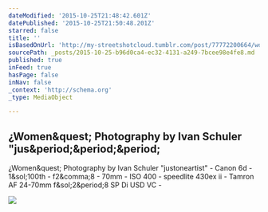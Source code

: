 ```yaml
---
dateModified: '2015-10-25T21:48:42.601Z'
datePublished: '2015-10-25T21:50:48.201Z'
starred: false
title: ''
isBasedOnUrl: 'http://my-streetshotcloud.tumblr.com/post/77772200664/women-photography-by-ivan-schuler'
sourcePath: _posts/2015-10-25-b96d0ca4-ec32-4131-a249-7bcee98e4fe8.md
published: true
inFeed: true
hasPage: false
inNav: false
_context: 'http://schema.org'
_type: MediaObject

---
```

<article style=""><h1>¿Women&amp;quest; Photography by Ivan Schuler "jus&amp;period;&amp;period;&amp;period;</h1><p>¿Women&amp;quest; Photography by Ivan Schuler "justoneartist" - Canon 6d - 1&amp;sol;100th - f2&amp;comma;8 - 70mm - ISO 400 - speedlite 430ex ii - Tamron AF 24-70mm f&amp;sol;2&amp;period;8 SP Di USD VC -</p><img src="http://40.media.tumblr.com/bf4383df94d8bf13cf24e16d0d443f74/tumblr_n1j9fd8Gba1rzlmeco1_500.jpg" /></article>